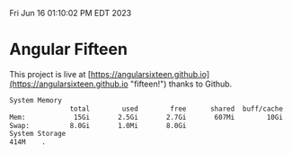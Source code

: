 Fri Jun 16 01:10:02 PM EDT 2023

# Angular Fifteen


This project is live at [https://angularsixteen.github.io](https://angularsixteen.github.io "fifteen!") thanks to Github.

```bash
System Memory
               total        used        free      shared  buff/cache   available
Mem:            15Gi       2.5Gi       2.7Gi       607Mi        10Gi        11Gi
Swap:          8.0Gi       1.0Mi       8.0Gi
System Storage
414M	.
```
```bash
